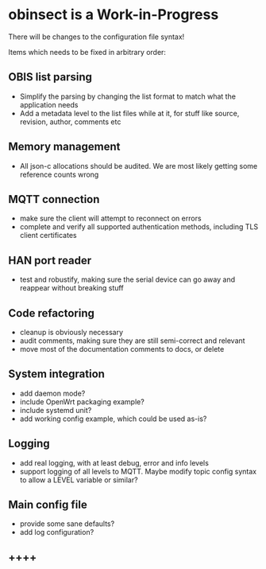 # obinsect is a Work-in-Progress

There will be changes to the configuration file syntax!

Items which needs to be fixed in arbitrary order:

## OBIS list parsing

* Simplify the parsing by changing the list format to match what the
  application needs
* Add a metadata level to the list files while at it, for stuff like
  source, revision, author, comments etc

## Memory management

* All json-c allocations should be audited.  We are most likely
  getting some reference counts wrong
  
## MQTT connection

* make sure the client will attempt to reconnect on errors
* complete and verify all supported authentication methods, including
  TLS client certificates

## HAN port reader

* test and robustify, making sure the serial device can go away and
  reappear without breaking stuff
  
## Code refactoring

* cleanup is obviously necessary
* audit comments, making sure they are still semi-correct and relevant
* move most of the documentation comments to docs, or delete

## System integration

* add daemon mode?
* include OpenWrt packaging example?
* include systemd unit?
* add working config example, which could be used as-is?

## Logging

* add real logging, with at least debug, error and info levels
* support logging of all levels to MQTT.  Maybe modify topic config
  syntax to allow a LEVEL variable or similar?

## Main config file

* provide some sane defaults?
* add log configuration?


## ++++
